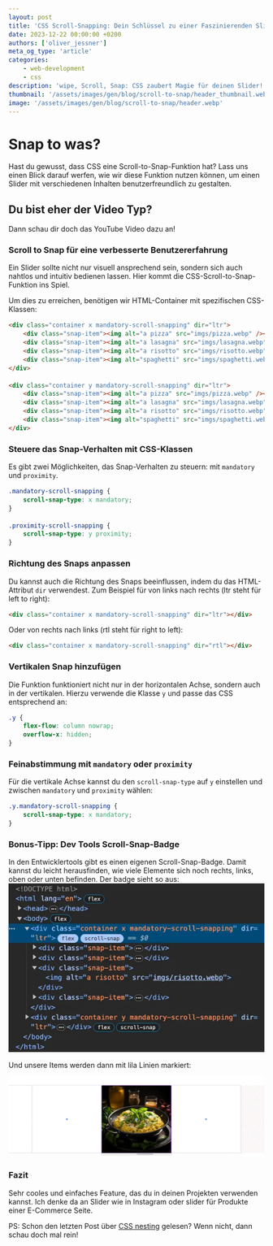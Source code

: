 ```yaml
---
layout: post
title: 'CSS Scroll-Snapping: Dein Schlüssel zu einer Faszinierenden Slider-UX'
date: 2023-12-22 00:00:00 +0200
authors: ['oliver_jessner']
meta_og_type: 'article'
categories:
    - web-development
    - css
description: 'wipe, Scroll, Snap: CSS zaubert Magie für deinen Slider! Wir sehen uns an wie schnell und einfach ein Slider in puren CSS erstellt werden kann.'
thumbnail: '/assets/images/gen/blog/scroll-to-snap/header_thumbnail.webp'
image: '/assets/images/gen/blog/scroll-to-snap/header.webp'
---
```


# Snap to was?

Hast du gewusst, dass CSS eine Scroll-to-Snap-Funktion hat? Lass uns einen Blick darauf werfen, wie wir diese Funktion nutzen können, um einen Slider mit verschiedenen Inhalten benutzerfreundlich zu gestalten.

## Du bist eher der Video Typ?

Dann schau dir doch das YouTube Video dazu an!

### Scroll to Snap für eine verbesserte Benutzererfahrung

Ein Slider sollte nicht nur visuell ansprechend sein, sondern sich auch nahtlos und intuitiv bedienen lassen. Hier kommt die CSS-Scroll-to-Snap-Funktion ins Spiel.

Um dies zu erreichen, benötigen wir HTML-Container mit spezifischen CSS-Klassen:

```html
<div class="container x mandatory-scroll-snapping" dir="ltr">
    <div class="snap-item"><img alt="a pizza" src="imgs/pizza.webp" /></div>
    <div class="snap-item"><img alt="a lasagna" src="imgs/lasagna.webp" /></div>
    <div class="snap-item"><img alt="a risotto" src="imgs/risotto.webp" /></div>
    <div class="snap-item"><img alt="spaghetti" src="imgs/spaghetti.webp" /></div>
</div>

<div class="container y mandatory-scroll-snapping" dir="ltr">
    <div class="snap-item"><img alt="a pizza" src="imgs/pizza.webp" /></div>
    <div class="snap-item"><img alt="a lasagna" src="imgs/lasagna.webp" /></div>
    <div class="snap-item"><img alt="a risotto" src="imgs/risotto.webp" /></div>
    <div class="snap-item"><img alt="spaghetti" src="imgs/spaghetti.webp" /></div>
</div>
```

### Steuere das Snap-Verhalten mit CSS-Klassen

Es gibt zwei Möglichkeiten, das Snap-Verhalten zu steuern: mit `mandatory` und `proximity`.

```css
.mandatory-scroll-snapping {
    scroll-snap-type: x mandatory;
}

.proximity-scroll-snapping {
    scroll-snap-type: y proximity;
}
```

### Richtung des Snaps anpassen

Du kannst auch die Richtung des Snaps beeinflussen, indem du das HTML-Attribut `dir` verwendest. Zum Beispiel für von links nach rechts (ltr steht für left to right):

```html
<div class="container x mandatory-scroll-snapping" dir="ltr"></div>
```

Oder von rechts nach links (rtl steht für right to left):

```html
<div class="container x mandatory-scroll-snapping" dir="rtl"></div>
```

### Vertikalen Snap hinzufügen

Die Funktion funktioniert nicht nur in der horizontalen Achse, sondern auch in der vertikalen. Hierzu verwende die Klasse `y` und passe das CSS entsprechend an:

```css
.y {
    flex-flow: column nowrap;
    overflow-x: hidden;
}
```

### Feinabstimmung mit `mandatory` oder `proximity`

Für die vertikale Achse kannst du den `scroll-snap-type` auf `y` einstellen und zwischen `mandatory` und `proximity` wählen:

```css
.y.mandatory-scroll-snapping {
    scroll-snap-type: x mandatory;
}
```

### Bonus-Tipp: Dev Tools Scroll-Snap-Badge

In den Entwicklertools gibt es einen eigenen Scroll-Snap-Badge. Damit kannst du leicht herausfinden, wie viele Elemente sich noch rechts, links, oben oder unten befinden.
Der badge sieht so aus:
![ein screenshot der chrome dev tools](/assets/images/gen/blog/scroll-to-snap/dev-tools.webp)

Und unsere Items werden dann mit lila Linien markiert:

![ein screenshot des scroll-snap features in den dev tools](/assets/images/gen/blog/scroll-to-snap/scoll-snap-mid.webp)

### Fazit

Sehr cooles und einfaches Feature, das du in deinen Projekten verwenden kannst. Ich denke
da an Slider wie in Instagram oder slider für Produkte einer E-Commerce Seite.

PS: Schon den letzten Post über [CSS nesting](https://oliverjessner.at/blog/2023-12-21-css-nesting/) gelesen? Wenn nicht, dann schau doch mal rein!
